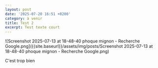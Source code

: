 ```yaml
---
layout: post
date: '2025-07-20 16:51 +0200'
category: à venir
title: Test 2
excerpt: Test texte court
---
```

![Screenshot 2025-07-13 at 18-48-40 phoque mignon - Recherche Google.png]({{site.baseurl}}/assets/img/posts/Screenshot 2025-07-13 at 18-48-40 phoque mignon - Recherche Google.png)



C'est trop bien
